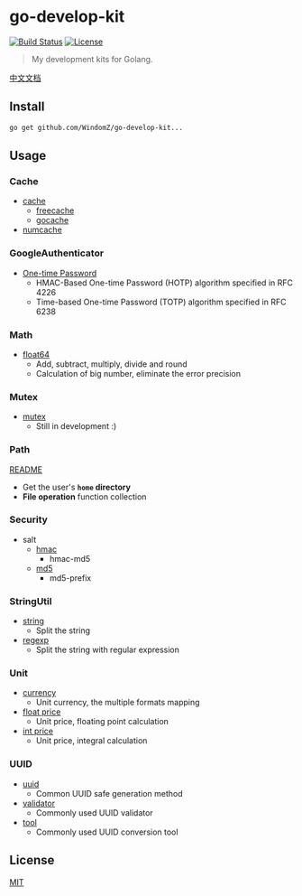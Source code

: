 # go-develop-kit

[![Build Status](https://travis-ci.org/WindomZ/go-develop-kit.svg?branch=master)](https://travis-ci.org/WindomZ/go-develop-kit)
[![License](https://img.shields.io/badge/license-MIT-green.svg)](https://opensource.org/licenses/MIT)

> My development kits for Golang.

[中文文档](https://github.com/WindomZ/go-develop-kit/blob/master/README_Ch-zh.md#readme)

## Install

```bash
go get github.com/WindomZ/go-develop-kit...
```

## Usage

### Cache
- [cache](https://github.com/WindomZ/go-develop-kit/tree/master/cache)
    - [freecache](https://github.com/WindomZ/go-develop-kit/tree/master/cache/freecache)
    - [gocache](https://github.com/WindomZ/go-develop-kit/tree/master/cache/gocache)
- [numcache](https://github.com/WindomZ/go-develop-kit/tree/master/cache/numcache)

### GoogleAuthenticator
- [One-time Password](https://github.com/WindomZ/go-develop-kit/tree/master/googleauth/otp)
    - HMAC-Based One-time Password (HOTP) algorithm specified in RFC 4226
    - Time-based One-time Password (TOTP) algorithm specified in RFC 6238

### Math
- [float64](https://github.com/WindomZ/go-develop-kit/blob/master/math/float.go)
    - Add, subtract, multiply, divide and round
    - Calculation of big number, eliminate the error precision

### Mutex
- [mutex](https://github.com/WindomZ/go-develop-kit/blob/master/mutex/mutex.go)
    - Still in development :)

### Path
[README](https://github.com/WindomZ/go-develop-kit/blob/master/path/README.md#readme)

- Get the user's **`home` directory**
- **File operation** function collection

### Security
- salt
    - [hmac](https://github.com/WindomZ/go-develop-kit/blob/master/security/salt/hmac.go)
        - hmac-md5
    - [md5](https://github.com/WindomZ/go-develop-kit/blob/master/security/salt/md5.go)
        - md5-prefix

### StringUtil
- [string](https://github.com/WindomZ/go-develop-kit/blob/master/stringutil/string.go)
    - Split the string
- [regexp](https://github.com/WindomZ/go-develop-kit/blob/master/stringutil/regexp.go)
    - Split the string with regular expression

### Unit
- [currency](https://github.com/WindomZ/go-develop-kit/blob/master/unit/currency.go)
    - Unit currency, the multiple formats mapping
- [float price](https://github.com/WindomZ/go-develop-kit/blob/master/unit/float_price.go)
    - Unit price, floating point calculation
- [int price](https://github.com/WindomZ/go-develop-kit/blob/master/unit/int_price.go)
    - Unit price, integral calculation

### UUID
- [uuid](https://github.com/WindomZ/go-develop-kit/blob/master/uuid/uuid.go)
    - Common UUID safe generation method
- [validator](https://github.com/WindomZ/go-develop-kit/blob/master/uuid/validator.go)
    - Commonly used UUID validator
- [tool](https://github.com/WindomZ/go-develop-kit/blob/master/uuid/tool.go)
    - Commonly used UUID conversion tool

## License

[MIT](https://github.com/WindomZ/go-develop-kit/blob/master/LICENSE)

